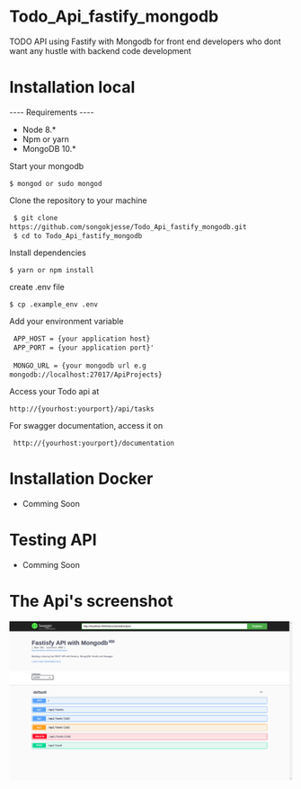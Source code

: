 # Todo_Api_fastify_mongodb
TODO API using Fastify with Mongodb for front end developers who dont want any hustle with backend code development  


# Installation local
---- Requirements ----
- Node 8.*
- Npm or yarn
- MongoDB 10.*

Start your mongodb 
```$xslt
$ mongod or sudo mongod
```
Clone the repository to your machine

```
 $ git clone https://github.com/songokjesse/Todo_Api_fastify_mongodb.git
 $ cd to Todo_Api_fastify_mongodb
```

Install dependencies

```$xslt
$ yarn or npm install
```
create .env file
```$xslt
$ cp .example_env .env
```
Add your environment variable

```$xslt
 APP_HOST = {your application host}
 APP_PORT = {your application port}'
 
 MONGO_URL = {your mongodb url e.g mongodb://localhost:27017/ApiProjects}
```

Access your Todo api at 
```$xslt
http://{yourhost:yourport}/api/tasks
```

For swagger documentation, access it on

```$xslt
 http://{yourhost:yourport}/documentation
```

# Installation Docker
- Comming Soon

# Testing API 
- Comming Soon

# The Api's screenshot
![alt text](api_swagger_screenshot.png)
